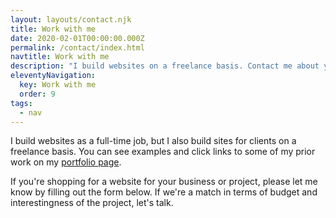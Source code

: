 ```yaml
---
layout: layouts/contact.njk
title: Work with me
date: 2020-02-01T00:00:00.000Z
permalink: /contact/index.html
navtitle: Work with me
description: "I build websites on a freelance basis. Contact me about your website project."
eleventyNavigation:
  key: Work with me
  order: 9
tags:
  - nav
---
```


I build websites as a full-time job, but I also build sites for clients on a freelance basis. You can see examples and click links to some of my prior work on my [portfolio page](/web.md).

If you're shopping for a website for your business or project, please let me know by filling out the form below. If we're a match in terms of budget and interestingness of the project, let's talk.

